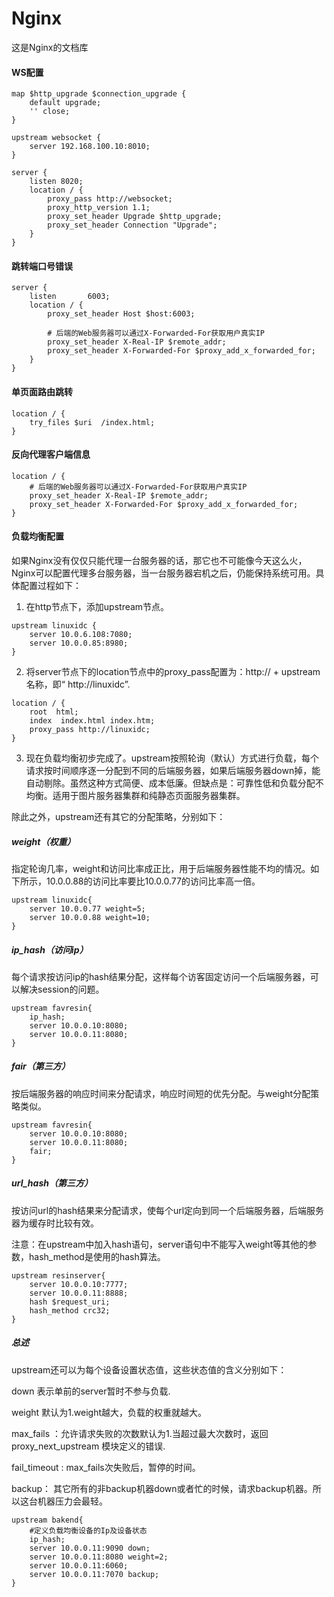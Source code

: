 # Nginx

这是Nginx的文档库

#### WS配置
```
map $http_upgrade $connection_upgrade {
    default upgrade;
    '' close;
}
```
```
upstream websocket {
    server 192.168.100.10:8010;
}
```
```
server {
    listen 8020;
    location / {
        proxy_pass http://websocket;
        proxy_http_version 1.1;
        proxy_set_header Upgrade $http_upgrade;
        proxy_set_header Connection "Upgrade";
    }
}
```
#### 跳转端口号错误
```
server {
    listen       6003;
    location / {
        proxy_set_header Host $host:6003;

        # 后端的Web服务器可以通过X-Forwarded-For获取用户真实IP
        proxy_set_header X-Real-IP $remote_addr;
        proxy_set_header X-Forwarded-For $proxy_add_x_forwarded_for;
    }
}
```
#### 单页面路由跳转
```
location / {
    try_files $uri  /index.html;
}
```
#### 反向代理客户端信息
```
location / {
    # 后端的Web服务器可以通过X-Forwarded-For获取用户真实IP
    proxy_set_header X-Real-IP $remote_addr;
    proxy_set_header X-Forwarded-For $proxy_add_x_forwarded_for;
}
```
#### 负载均衡配置
如果Nginx没有仅仅只能代理一台服务器的话，那它也不可能像今天这么火，Nginx可以配置代理多台服务器，当一台服务器宕机之后，仍能保持系统可用。具体配置过程如下：
1. 在http节点下，添加upstream节点。

```
upstream linuxidc { 
    server 10.0.6.108:7080; 
    server 10.0.0.85:8980; 
}
```
2. 将server节点下的location节点中的proxy_pass配置为：http:// + upstream名称，即“
http://linuxidc”.

```
location / { 
    root  html; 
    index  index.html index.htm; 
    proxy_pass http://linuxidc; 
}
```
3. 现在负载均衡初步完成了。upstream按照轮询（默认）方式进行负载，每个请求按时间顺序逐一分配到不同的后端服务器，如果后端服务器down掉，能自动剔除。虽然这种方式简便、成本低廉。但缺点是：可靠性低和负载分配不均衡。适用于图片服务器集群和纯静态页面服务器集群。

除此之外，upstream还有其它的分配策略，分别如下：

##### weight（权重）
指定轮询几率，weight和访问比率成正比，用于后端服务器性能不均的情况。如下所示，10.0.0.88的访问比率要比10.0.0.77的访问比率高一倍。
```
upstream linuxidc{ 
    server 10.0.0.77 weight=5; 
    server 10.0.0.88 weight=10; 
}
```
##### ip_hash（访问ip）
每个请求按访问ip的hash结果分配，这样每个访客固定访问一个后端服务器，可以解决session的问题。
```
upstream favresin{ 
    ip_hash; 
    server 10.0.0.10:8080; 
    server 10.0.0.11:8080; 
}
```
##### fair（第三方）
按后端服务器的响应时间来分配请求，响应时间短的优先分配。与weight分配策略类似。
```
upstream favresin{      
    server 10.0.0.10:8080; 
    server 10.0.0.11:8080; 
    fair; 
}
```
##### url_hash（第三方）
按访问url的hash结果来分配请求，使每个url定向到同一个后端服务器，后端服务器为缓存时比较有效。

注意：在upstream中加入hash语句，server语句中不能写入weight等其他的参数，hash_method是使用的hash算法。
```
upstream resinserver{ 
    server 10.0.0.10:7777; 
    server 10.0.0.11:8888; 
    hash $request_uri; 
    hash_method crc32; 
}
```
##### 总述
upstream还可以为每个设备设置状态值，这些状态值的含义分别如下：

down 表示单前的server暂时不参与负载.

weight 默认为1.weight越大，负载的权重就越大。

max_fails ：允许请求失败的次数默认为1.当超过最大次数时，返回proxy_next_upstream 模块定义的错误.

fail_timeout : max_fails次失败后，暂停的时间。

backup： 其它所有的非backup机器down或者忙的时候，请求backup机器。所以这台机器压力会最轻。
```
upstream bakend{ 
    #定义负载均衡设备的Ip及设备状态 
    ip_hash; 
    server 10.0.0.11:9090 down; 
    server 10.0.0.11:8080 weight=2; 
    server 10.0.0.11:6060; 
    server 10.0.0.11:7070 backup; 
}
```
